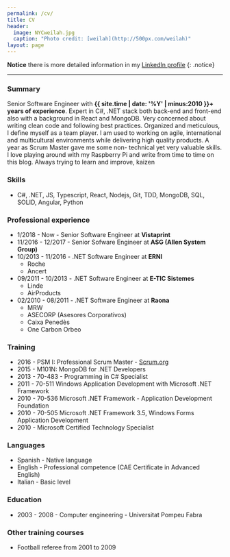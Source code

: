 ```yaml
---
permalink: /cv/
title: CV
header:
  image: NYCweilah.jpg
  caption: "Photo credit: [weilah](http://500px.com/weilah)"
layout: page
---
```


**Notice** there is more detailed information in my [LinkedIn profile](http://linkedin.com/in/juanpallares)
{: .notice}

---

### Summary

Senior Software Engineer with **{{ site.time | date: '%Y' | minus:2010 }}+ years of experience**. Expert in C#, .NET stack both back-end and front-end also with a background in React and MongoDB. Very concerned about writing clean code and following best practices. Organized and meticulous, I define myself as a team player. I am used to working on agile, international and multicultural environments while delivering high quality products. A year as Scrum Master gave me some non- technical yet very valuable skills. I love playing around with my Raspberry Pi and write from time to time on this blog. Always trying to learn and improve, kaizen

### Skills

- C#, .NET, JS, Typescript, React, Nodejs, Git, TDD, MongoDB, SQL, SOLID, Angular, Python

### Professional experience

- 1/2018 - Now - Senior Software Engineer at **Vistaprint**
- 11/2016 - 12/2017 - Senior Sofware Engineer at **ASG (Allen System Group)**
- 10/2013 - 11/2016 - .NET Software Engineer at **ERNI**
  - Roche
  - Ancert
- 09/2011 - 10/2013 - .NET Software Engineer at **E-TIC Sistemes**
  - Linde
  - AirProducts
- 02/2010 - 08/2011 - .NET Software Engineer at **Raona**
  - MRW
  - ASECORP (Asesores Corporativos)
  - Caixa Penedès
  - One Carbon Orbeo

### Training

- 2016 - PSM I: Professional Scrum Master - [Scrum.org](scrum.org)
- 2015 - M101N: MongoDB for .NET Developers
- 2013 - 70-483 - Programming in C# Specialist
- 2011 - 70-511 Windows Application Development with Microsoft .NET Framework
- 2010 - 70-536 Microsoft .NET Framework - Application Development Foundation
- 2010 - 70-505 Microsoft .NET Framework 3.5, Windows Forms Application Development
- 2010 - Microsoft Certified Technology Specialist

### Languages

- Spanish - Native language
- English - Professional competence (CAE Certificate in Advanced English)
- Italian - Basic level

### Education

- 2003 - 2008 - Computer engineering - Universitat Pompeu Fabra

### Other training courses

- Football referee from 2001 to 2009
